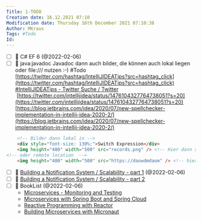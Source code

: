 ```yaml
---
Title: 1-TODO
Creation date: 16.12.2021 07:10
Modification date: Thursday 16th December 2021 07:10:38
Author: MKraus
Tags: #Todo 
Id: 
---
```


- [ ] 🔺 C# EF 6 (@2022-02-06)
- [ ] 🔺 java:javadoc Javadoc dann auch bilder, die können auch lokal liegen oder file:/// nutzen :-) #Todo 
    [https://twitter.com/hashtag/IntelliJIDEATips?src=hashtag_click](https://twitter.com/hashtag/IntelliJIDEATips?src=hashtag_click)  
    [#IntelliJIDEATips - Twitter Suche / Twitter](https://twitter.com/hashtag/IntelliJIDEATips?src=hashtag_click)  
     [https://twitter.com/intellijidea/status/1476104327764738051?s=20](https://twitter.com/intellijidea/status/1476104327764738051?s=20)   
    [https://blog.jetbrains.com/idea/2020/07/new-spellchecker-implementation-in-intellij-idea-2020-2/](https://blog.jetbrains.com/idea/2020/07/new-spellchecker-implementation-in-intellij-idea-2020-2/)

```html
	<!-- Bilder dann lokal in -->
	<div style="font-size: 130%;">Switch Expression</div>  
	<img height="400" width="500" src="records.png" /> <!-- Hier dann auf ein Unterverzeichniss !! -->  
<!-- oder remote location  -->
	<img height="400" width="500" src="https://daowdmdaom" /> <!-- hier dann ggf [file:///](file:///) -->
```

- [ ] 🔺 [Building a Notification System / Scalability - part 1](https://dzone.com/articles/the-developers-guide-to-building-notification-syst) (@2022-02-06)
- [ ] 🔺 [Building a Notification System / Scalability - part 2](https://dzone.com/articles/the-developers-guide-to-building-notification-syst-1) 
- [ ] 🔺 BookList (@2022-02-06)
	- [Microservices - Monitoring and Testing](https://www.oreilly.com/library/view/hands-on-microservices/9781789133608/)
	- [Microservices with Spring Boot and Spring Cloud](https://www.oreilly.com/library/view/hands-on-microservices-with/9781789613476/)
	- [Reactive Programming with Reactor](https://www.oreilly.com/library/view/hands-on-reactive-programming/9781789135794/)
	- [Building Microservices with Micronaut](https://www.oreilly.com/library/view/building-microservices-with/9781800564237/)


